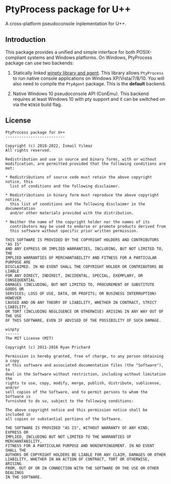 # PtyProcess package for U++

A cross-platform pseudoconsole inplementation for U++.

## Introduction

This package provides a unified and simple interface for both POSIX-compliant systems and Windows platforms. On Windows, PtyProcess package can use two backends:

1.  Statically linked [winpty library and agent](https://github.com/rprichard/winpty). This library allows `PtyProcess` to run native console applications on Windows XP/Vista/7/8/10. You will also need to compile the `PtyAgent` package. This is the **default** backend. 

2.  Native Windows 10 pseudoconsole API (ConEmu). This backend requires at least Windows 10 with pty support and it can be switched on via the `WIN10` build flag.

## License

~~~
PtyProcess package for U++
--------------------------

Copyright (c) 2018-2022, İsmail Yılmaz
All rights reserved.

Redistribution and use in source and binary forms, with or without
modification, are permitted provided that the following conditions are met:

* Redistributions of source code must retain the above copyright notice, this
  list of conditions and the following disclaimer.

* Redistributions in binary form must reproduce the above copyright notice,
  this list of conditions and the following disclaimer in the documentation
  and/or other materials provided with the distribution.

* Neither the name of the copyright holder nor the names of its
  contributors may be used to endorse or promote products derived from
  this software without specific prior written permission.

THIS SOFTWARE IS PROVIDED BY THE COPYRIGHT HOLDERS AND CONTRIBUTORS "AS IS"
AND ANY EXPRESS OR IMPLIED WARRANTIES, INCLUDING, BUT NOT LIMITED TO, THE
IMPLIED WARRANTIES OF MERCHANTABILITY AND FITNESS FOR A PARTICULAR PURPOSE ARE
DISCLAIMED. IN NO EVENT SHALL THE COPYRIGHT HOLDER OR CONTRIBUTORS BE LIABLE
FOR ANY DIRECT, INDIRECT, INCIDENTAL, SPECIAL, EXEMPLARY, OR CONSEQUENTIAL
DAMAGES (INCLUDING, BUT NOT LIMITED TO, PROCUREMENT OF SUBSTITUTE GOODS OR
SERVICES; LOSS OF USE, DATA, OR PROFITS; OR BUSINESS INTERRUPTION) HOWEVER
CAUSED AND ON ANY THEORY OF LIABILITY, WHETHER IN CONTRACT, STRICT LIABILITY,
OR TORT (INCLUDING NEGLIGENCE OR OTHERWISE) ARISING IN ANY WAY OUT OF THE USE
OF THIS SOFTWARE, EVEN IF ADVISED OF THE POSSIBILITY OF SUCH DAMAGE.
~~~
~~~
winpty
------
The MIT License (MIT)

Copyright (c) 2011-2016 Ryan Prichard

Permission is hereby granted, free of charge, to any person obtaining a copy
of this software and associated documentation files (the "Software"), to
deal in the Software without restriction, including without limitation the
rights to use, copy, modify, merge, publish, distribute, sublicense, and/or
sell copies of the Software, and to permit persons to whom the Software is
furnished to do so, subject to the following conditions:

The above copyright notice and this permission notice shall be included in
all copies or substantial portions of the Software.

THE SOFTWARE IS PROVIDED "AS IS", WITHOUT WARRANTY OF ANY KIND, EXPRESS OR
IMPLIED, INCLUDING BUT NOT LIMITED TO THE WARRANTIES OF MERCHANTABILITY,
FITNESS FOR A PARTICULAR PURPOSE AND NONINFRINGEMENT. IN NO EVENT SHALL THE
AUTHORS OR COPYRIGHT HOLDERS BE LIABLE FOR ANY CLAIM, DAMAGES OR OTHER
LIABILITY, WHETHER IN AN ACTION OF CONTRACT, TORT OR OTHERWISE, ARISING
FROM, OUT OF OR IN CONNECTION WITH THE SOFTWARE OR THE USE OR OTHER DEALINGS
IN THE SOFTWARE.
~~~


